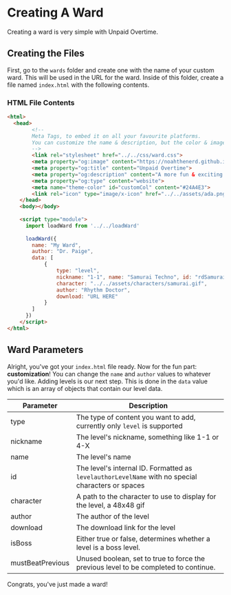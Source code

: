 # Creating A Ward
Creating a ward is very simple with Unpaid Overtime.

## Creating the Files

First, go to the `wards` folder and create one with the name of your custom ward. This will be used in the URL for the ward. Inside of this folder, create a file named  `index.html` with the following contents.

### HTML File Contents

```html
<html>
  <head>
        <!--
        Meta Tags, to embed it on all your favourite platforms.
        You can customize the name & description, but the color & image should stay so people know what site is being embedded.
        -->
        <link rel="stylesheet" href="../../css/ward.css">
        <meta property="og:image" content="https://noahthenerd.github.io/unpaid-overtime/assets/ada.png">
        <meta property="og:title" content="Unpaid Overtime">
        <meta property="og:description" content="A more fun & exciting way to play custom levels in Rhythm Doctor.">
        <meta property="og:type" content="website">
        <meta name="theme-color" id="customCol" content="#24A4E3">
        <link rel="icon" type="image/x-icon" href="../../assets/ada.png">
    </head>
    <body></body>
  
    <script type="module">
      import loadWard from '../../loadWard'
      
      loadWard({
        name: "My Ward",
        author: "Dr. Paige",
        data: [
            {
                type: "level",
                nickname: "1-1", name: "Samurai Techno", id: "rdSamuraiTechno",
                character: "../../assets/characters/samurai.gif",
                author: "Rhythm Doctor",
                download: "URL HERE"
            }
        ]
      })
    </script>
</html>
```

## Ward Parameters

Alright, you've got your `index.html` file ready. Now for the fun part: **customization**! You can change the `name` and `author` values to whatever you'd like. Adding levels is our next step. This is done in the `data` value which is an array of objects that contain our level data.

| Parameter | Description |
| --------- | ----------- |
| type | The type of content you want to add, currently only `level` is supported |
| nickname | The level's nickname, something like 1-1 or 4-X |
| name | The level's name |
| id | The level's internal ID. Formatted as `levelauthorLevelName` with no special characters or spaces |
| character | A path to the character to use to display for the level, a 48x48 gif |
| author | The author of the level |
| download | The download link for the level |
| isBoss | Either true or false, determines whether a level is a boss level. |
| mustBeatPrevious | Unused boolean, set to true to force the previous level to be completed to continue. |

Congrats, you've just made a ward! 
